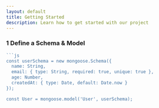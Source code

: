 ```yaml
---
layout: default
title: Getting Started
description: Learn how to get started with our project
---
```


### 1 Define a Schema & Model 
```js
```js 
const userSchema = new mongoose.Schema({
  name: String,
  email: { type: String, required: true, unique: true },
  age: Number,
  createdAt: { type: Date, default: Date.now }
});

const User = mongoose.model('User', userSchema);

```
```

